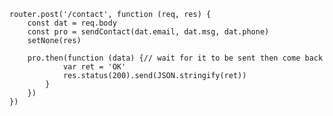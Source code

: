 
	router.post('/contact', function (req, res) {
		const dat = req.body
		const pro = sendContact(dat.email, dat.msg, dat.phone)
		setNone(res)

		pro.then(function (data) {// wait for it to be sent then come back
				var ret = 'OK'
				res.status(200).send(JSON.stringify(ret))
			}
		})
	})
